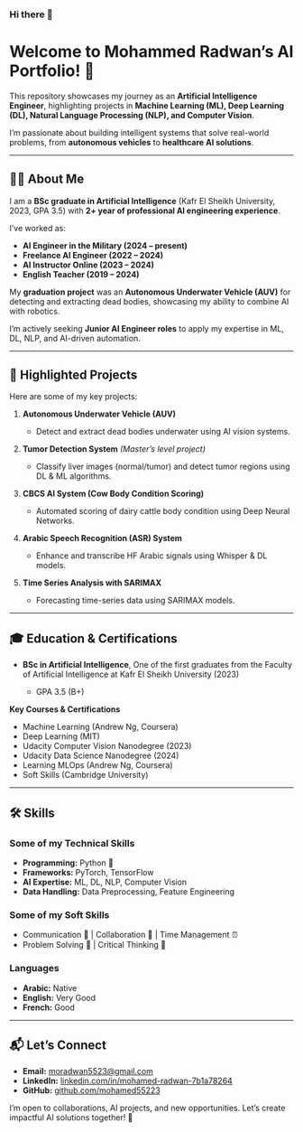 ### Hi there 👋

# Welcome to Mohammed Radwan’s AI Portfolio! 🚀

This repository showcases my journey as an **Artificial Intelligence Engineer**, highlighting projects in **Machine Learning (ML), Deep Learning (DL), Natural Language Processing (NLP), and Computer Vision**.

I’m passionate about building intelligent systems that solve real-world problems, from **autonomous vehicles** to **healthcare AI solutions**.

---

## 🧑‍💻 About Me

I am a **BSc graduate in Artificial Intelligence** (Kafr El Sheikh University, 2023, GPA 3.5) with **2+ year of professional AI engineering experience**.

I’ve worked as:

* **AI Engineer in the Military (2024 – present)**
* **Freelance AI Engineer (2022 – 2024)**
* **AI Instructor Online (2023 – 2024)**
* **English Teacher (2019 – 2024)**

My **graduation project** was an **Autonomous Underwater Vehicle (AUV)** for detecting and extracting dead bodies, showcasing my ability to combine AI with robotics.

I’m actively seeking **Junior AI Engineer roles** to apply my expertise in ML, DL, NLP, and AI-driven automation.

---

## 🚀 Highlighted Projects

Here are some of my key projects:

1. **Autonomous Underwater Vehicle (AUV)**

   * Detect and extract dead bodies underwater using AI vision systems.

2. **Tumor Detection System** *(Master’s level project)*

   * Classify liver images (normal/tumor) and detect tumor regions using DL & ML algorithms.

3. **CBCS AI System (Cow Body Condition Scoring)**

   * Automated scoring of dairy cattle body condition using Deep Neural Networks.

4. **Arabic Speech Recognition (ASR) System**

   * Enhance and transcribe HF Arabic signals using Whisper & DL models.

5. **Time Series Analysis with SARIMAX**

   * Forecasting time-series data using SARIMAX models.

---

## 🎓 Education & Certifications

* **BSc in Artificial Intelligence**, One of the first graduates from the Faculty of Artificial Intelligence at Kafr El Sheikh University  (2023)

  * GPA 3.5 (B+)

**Key Courses & Certifications**

* Machine Learning (Andrew Ng, Coursera)
* Deep Learning (MIT)
* Udacity Computer Vision Nanodegree (2023)
* Udacity Data Science Nanodegree (2024)
* Learning MLOps (Andrew Ng, Coursera)
* Soft Skills (Cambridge University)

---

## 🛠 Skills

### Some of my Technical Skills

* **Programming:** Python 🐍
* **Frameworks:** PyTorch, TensorFlow
* **AI Expertise:** ML, DL, NLP, Computer Vision
* **Data Handling:** Data Preprocessing, Feature Engineering

### Some of my Soft Skills

* Communication 💬 | Collaboration 🤝 | Time Management ⏰
* Problem Solving 🧩 | Critical Thinking 🧠

### Languages

* **Arabic:** Native
* **English:** Very Good
* **French:** Good

---

## 📬 Let’s Connect

* **Email:** [moradwan5523@gmail.com](mailto:moradwan5523@gmail.com)
* **LinkedIn:** [linkedin.com/in/mohamed-radwan-7b1a78264](https://www.linkedin.com/in/mohamed-radwan-7b1a78264)
* **GitHub:** [github.com/mohamed55223](https://github.com/mohamed5523)

I’m open to collaborations, AI projects, and new opportunities. Let’s create impactful AI solutions together! 🚀
